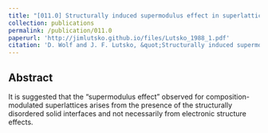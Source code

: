 ```yaml
---
title: "[011.0] Structurally induced supermodulus effect in superlattices"
collection: publications
permalink: /publication/011.0
paperurl: 'http://jimlutsko.github.io/files/Lutsko_1988_1.pdf'
citation: 'D. Wolf and J. F. Lutsko, &quot;Structurally induced supermodulus effect in superlattices&quot;, <i>Phys. Rev. Lett.</i>, <strong>60</strong>, 1170 (1988)'
---
```

Abstract
---
It is suggested that the “supermodulus effect” observed for composition-modulated superlattices arises from the presence of the structurally disordered solid interfaces and not necessarily from electronic structure effects.
